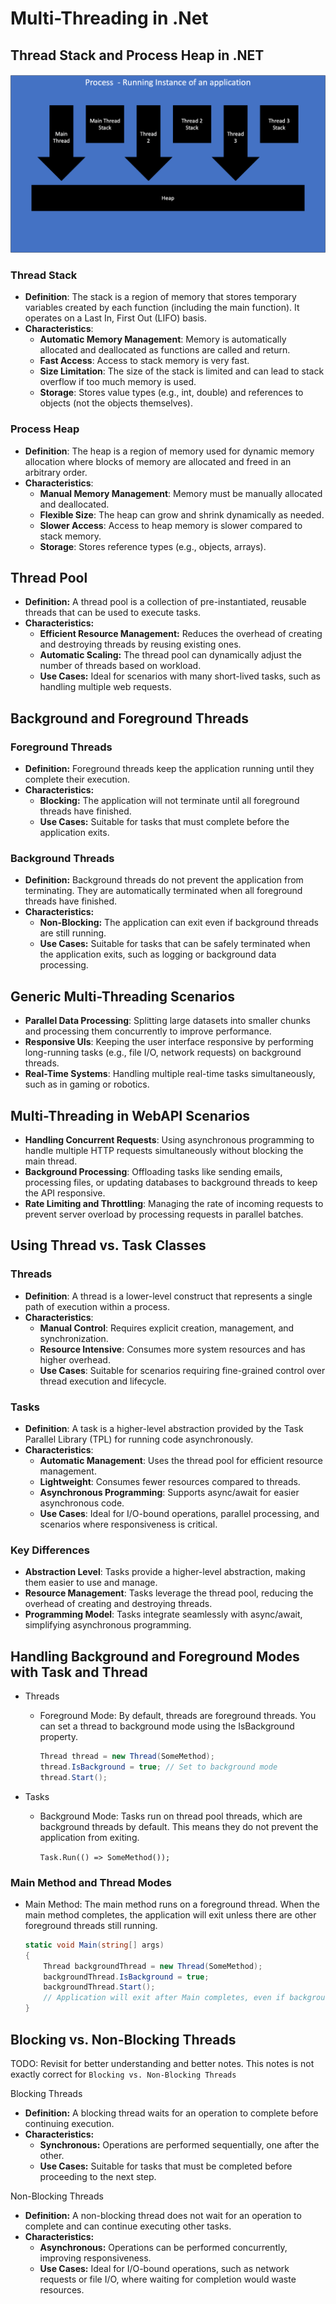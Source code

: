 # Multi-Threading in .Net

## Thread Stack and Process Heap in .NET

![Thread Stack & Process Heap]

### Thread Stack

- **Definition**: The stack is a region of memory that stores temporary variables created by each function (including the main function). It operates on a Last In, First Out (LIFO) basis.
- **Characteristics**:
  - **Automatic Memory Management**: Memory is automatically allocated and deallocated as functions are called and return.
  - **Fast Access**: Access to stack memory is very fast.
  - **Size Limitation**: The size of the stack is limited and can lead to stack overflow if too much memory is used.
  - **Storage**: Stores value types (e.g., int, double) and references to objects (not the objects themselves).

### Process Heap

- **Definition**: The heap is a region of memory used for dynamic memory allocation where blocks of memory are allocated and freed in an arbitrary order.
- **Characteristics**:
  - **Manual Memory Management**: Memory must be manually allocated and deallocated.
  - **Flexible Size**: The heap can grow and shrink dynamically as needed.
  - **Slower Access**: Access to heap memory is slower compared to stack memory.
  - **Storage**: Stores reference types (e.g., objects, arrays).

## Thread Pool

- **Definition:** A thread pool is a collection of pre-instantiated, reusable threads that can be used to execute tasks.
- **Characteristics:**
  - **Efficient Resource Management:** Reduces the overhead of creating and destroying threads by reusing existing ones.
  - **Automatic Scaling:** The thread pool can dynamically adjust the number of threads based on workload.
  - **Use Cases:** Ideal for scenarios with many short-lived tasks, such as handling multiple web requests.

## Background and Foreground Threads

### Foreground Threads

- **Definition:** Foreground threads keep the application running until they complete their execution.
- **Characteristics:**
  - **Blocking:** The application will not terminate until all foreground threads have finished.
  - **Use Cases:** Suitable for tasks that must complete before the application exits.

### Background Threads

- **Definition:** Background threads do not prevent the application from terminating. They are automatically terminated when all foreground threads have finished.
- **Characteristics:**
  - **Non-Blocking:** The application can exit even if background threads are still running.
  - **Use Cases:** Suitable for tasks that can be safely terminated when the application exits, such as logging or background data processing.

## Generic Multi-Threading Scenarios

- **Parallel Data Processing**: Splitting large datasets into smaller chunks and processing them concurrently to improve performance.
- **Responsive UIs**: Keeping the user interface responsive by performing long-running tasks (e.g., file I/O, network requests) on background threads.
- **Real-Time Systems**: Handling multiple real-time tasks simultaneously, such as in gaming or robotics.

## Multi-Threading in WebAPI Scenarios

- **Handling Concurrent Requests**: Using asynchronous programming to handle multiple HTTP requests simultaneously without blocking the main thread.
- **Background Processing**: Offloading tasks like sending emails, processing files, or updating databases to background threads to keep the API responsive.
- **Rate Limiting and Throttling**: Managing the rate of incoming requests to prevent server overload by processing requests in parallel batches.

## Using Thread vs. Task Classes

### Threads

- **Definition**: A thread is a lower-level construct that represents a single path of execution within a process.
- **Characteristics**:
  - **Manual Control**: Requires explicit creation, management, and synchronization.
  - **Resource Intensive**: Consumes more system resources and has higher overhead.
  - **Use Cases**: Suitable for scenarios requiring fine-grained control over thread execution and lifecycle.

### Tasks

- **Definition**: A task is a higher-level abstraction provided by the Task Parallel Library (TPL) for running code asynchronously.
- **Characteristics**:
  - **Automatic Management**: Uses the thread pool for efficient resource management.
  - **Lightweight**: Consumes fewer resources compared to threads.
  - **Asynchronous Programming**: Supports async/await for easier asynchronous code.
  - **Use Cases**: Ideal for I/O-bound operations, parallel processing, and scenarios where responsiveness is critical.

### Key Differences

- **Abstraction Level**: Tasks provide a higher-level abstraction, making them easier to use and manage.
- **Resource Management**: Tasks leverage the thread pool, reducing the overhead of creating and destroying threads.
- **Programming Model**: Tasks integrate seamlessly with async/await, simplifying asynchronous programming.

## Handling Background and Foreground Modes with Task and Thread

- Threads
  - Foreground Mode: By default, threads are foreground threads. You can set a thread to background mode using the IsBackground property.

    ```C#
    Thread thread = new Thread(SomeMethod);
    thread.IsBackground = true; // Set to background mode
    thread.Start();
    ```

- Tasks
  - Background Mode: Tasks run on thread pool threads, which are background threads by default. This means they do not prevent the application from exiting.

    `Task.Run(() => SomeMethod());`

### Main Method and Thread Modes

- Main Method: The main method runs on a foreground thread. When the main method completes, the application will exit unless there are other foreground threads still running.

  ```C#
  static void Main(string[] args)
  {
      Thread backgroundThread = new Thread(SomeMethod);
      backgroundThread.IsBackground = true;
      backgroundThread.Start();
      // Application will exit after Main completes, even if backgroundThread is still running
  }
  ```

## Blocking vs. Non-Blocking Threads

TODO: Revisit for better understanding and better notes. This notes is not exactly correct for `Blocking vs. Non-Blocking Threads`

Blocking Threads

- **Definition:** A blocking thread waits for an operation to complete before continuing execution.
- **Characteristics:**
  - **Synchronous:** Operations are performed sequentially, one after the other.
  - **Use Cases:** Suitable for tasks that must be completed before proceeding to the next step.

Non-Blocking Threads

- **Definition:** A non-blocking thread does not wait for an operation to complete and can continue executing other tasks.
- **Characteristics:**
  - **Asynchronous:** Operations can be performed concurrently, improving responsiveness.
  - **Use Cases:** Ideal for I/O-bound operations, such as network requests or file I/O, where waiting for completion would waste resources.

[//]: # (Comments)

  [Thread Stack & Process Heap]: ./Multi-Threading-1.png

